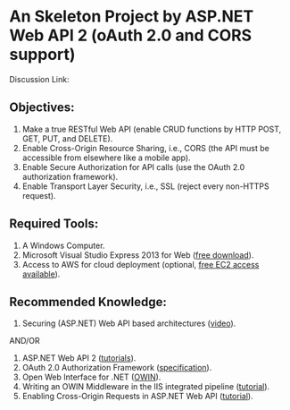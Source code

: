 An Skeleton Project by ASP.NET Web API 2 (oAuth 2.0 and CORS support) 
============================

Discussion Link: 

Objectives:
------------

1. Make a true RESTful Web API (enable CRUD functions by HTTP POST, GET, PUT, and DELETE).
2. Enable Cross-Origin Resource Sharing, i.e., CORS (the API must be accessible from elsewhere like a mobile app).
3. Enable Secure Authorization for API calls (use the OAuth 2.0 authorization framework).
4. Enable Transport Layer Security, i.e., SSL (reject every non-HTTPS request). 

Required Tools:
---------------

1. A Windows Computer.
2. Microsoft Visual Studio Express 2013 for Web ([free download](http://www.visualstudio.com/en-us/downloads)).
3. Access to AWS for cloud deployment (optional, [free EC2 access available](http://aws.amazon.com/free/)).

Recommended Knowledge:
----------------------

1. Securing (ASP.NET) Web API based architectures ([video](http://vimeo.com/user22258446/review/79095048/9a4d62f61c)).

AND/OR

1. ASP.NET Web API 2 ([tutorials](http://www.asp.net/web-api)).
2. OAuth 2.0 Authorization Framework ([specification](http://tools.ietf.org/html/rfc6749)).
3. Open Web Interface for .NET ([OWIN](http://owin.org/)).
4. Writing an OWIN Middleware in the IIS integrated pipeline ([tutorial](http://www.asp.net/aspnet/overview/owin-and-katana/owin-middleware-in-the-iis-integrated-pipeline)).
5. Enabling Cross-Origin Requests in ASP.NET Web API ([tutorial](http://www.asp.net/web-api/overview/security/enabling-cross-origin-requests-in-web-api)).


